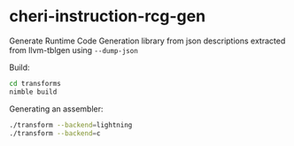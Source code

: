 # cheri-instruction-rcg-gen
Generate Runtime Code Generation library from json descriptions extracted from llvm-tblgen using `--dump-json`


Build:

```bash
cd transforms
nimble build
```

Generating an assembler:

```bash
./transform --backend=lightning 
./transform --backend=c
```
